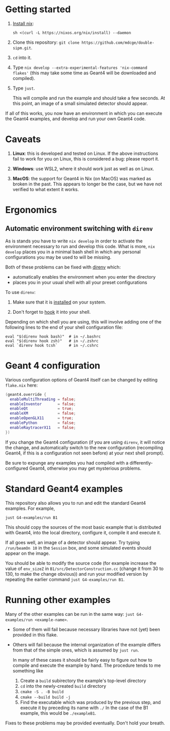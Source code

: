 # Getting started

1. [Install nix](https://nixos.org/download.html):
   ```
   sh <(curl -L https://nixos.org/nix/install) --daemon
   ```
2. Clone this repository: `git clone https://github.com/mdcge/double-sipm.git`.
3. `cd` into it.
4. Type `nix develop --extra-experimental-features 'nix-command flakes'` (this may take some time as Geant4 will be downloaded and compiled).
5. Type `just`.

   This will compile and run the example and should take a few seconds. At this point, an image of a small simulated detector should appear. 
   
If all of this works, you now have an environment in which you can execute the Geant4 examples, and develop and run your own Geant4 code.

# Caveats

1. **Linux**: this is developed and tested on Linux. If the above instructions fail to work for you on Linux, this is considered a bug: please report it.

2. **Windows**: use WSL2, where it should work just as well as on Linux.

3. **MacOS**: the support for Geant4 in Nix (on MacOS) was marked as broken in the past. This appears to longer be the case, but we have not verified to what extent it works.

# Ergonomics

## Automatic environment switching with `direnv`

As is stands you have to write `nix develop` in order to activate the environment necessary to run and develop this code. What is more, `nix develop` places you in a minimal bash shell in which any personal configurations you may be used to will be missing.

Both of these problems can be fixed with [direnv](https://direnv.net/) which:
  * automatically enables the environment when you enter the directory
  * places you in your usual shell with all your preset configurations

To use `direnv`:

1. Make sure that it is [installed](https://direnv.net/docs/installation.html) on your system.

2. Don't forget to [hook](https://direnv.net/docs/hook.html) it into your shell.

Depending on which shell you are using, this will involve adding one of the following lines to the end of your shell configuration file:
``` shell
eval "$(direnv hook bash)"  # in ~/.bashrc
eval "$(direnv hook zsh)"   # in ~/.zshrc
eval `direnv hook tcsh`     # in ~/.cshrc
```

# Geant 4 configuration

Various configuration options of Geant4 itself can be changed by editing `flake.nix` here: 

``` nix
(geant4.override {
  enableMultiThreading = false;
  enableInventor       = false;
  enableQt             = true;
  enableXM             = false;
  enableOpenGLX11      = true;
  enablePython         = false;
  enableRaytracerX11   = false;
})
```

If you change the Geant4 configuration (if you are using `direnv`, it will notice the change, and automatically switch to the new configuration (recompiling Geant4, if this is a configuration not seen before) at your next shell prompt).

Be sure to expunge any examples you had compiled with a differently-configured Geant4, otherwise you may get mysterious problems.

# Standard Geant4 examples

This repository also allows you to run and edit the standard Geant4 examples. For example,

``` shell
just G4-examples/run B1
```

This should copy the sources of the most basic example that is distributed with Geant4, into the local directory, configure it, compile it and execute it.

If all goes well, an image of a detector should appear. Try typing `/run/beamOn 10` in the `Session` box, and some simulated events should appear on the image.

You should be able to modify the source code (for example increase the value of `env_sizeZ` in `B1/src/DetectorConstruction.cc` (change it from 30 to 130, to make the change obvious)) and run your modified version by repeating the earlier command `just G4-examples/run B1`.

# Running other examples

Many of the other examples can be run in the same way: `just G4-examples/run <example-name>`.

+ Some of them will fail because necessary libraries have not (yet) been provided in this flake. 

+ Others will fail because the internal organization of the example differs from that of the simple ones, which is assumed by `just run`.

  In many of these cases it should be fairly easy to figure out how to compile and execute the example by hand. The procedure tends to me something like
  
  1. Create a `build` subirectory the example's top-level directory
  2. `cd` into the newly-created `build` directory
  3. `cmake -S . -B build`
  4. `cmake --build build -j`
  5. Find the executable which was produced by the previous step, and execute it by preceding its name with `./` In the case of the B1 example, this would be `./exampleB1`. 

Fixes to these problems may be provided eventually. Don't hold your breath.
